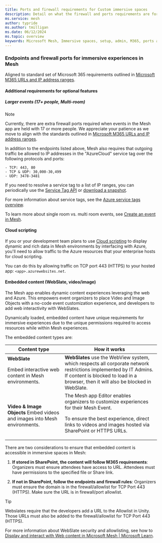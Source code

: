```yaml
---
title: Ports and firewall requirements for Custom immersive spaces
description: Detail on what the firewall and ports requirements are for custom immersive spaces accessed through the Microsoft Mesh application.
ms.service: mesh
author: typride
ms.author: tmilligan
ms.date: 06/12/2024
ms.topic: overview
keywords: Microsoft Mesh, Immersive spaces, setup, admin, M365, ports and firewall, requirements
---
```


### Endpoints and firewall ports for immersive experiences in Mesh

Aligned to standard set of Microsoft 365 requirements outlined in [Microsoft M365 URLs and IP address ranges](/microsoft-365/enterprise/urls-and-ip-address-ranges?view=o365-worldwide&preserve-view=true).

#### Additional requirements for optional features

##### Larger events (17+ people, Multi-room)

> [!NOTE]
> Currently, there are extra firewall ports required when events in the Mesh app are held with 17 or more people. We appreciate your patience as we move to align with the standards outlined in [Microsoft M365 URLs and IP address ranges](/microsoft-365/enterprise/urls-and-ip-address-ranges?view=o365-worldwide&preserve-view=true).

In addition to the endpoints listed above, Mesh also requires that outgoing traffic be allowed to IP addresses in the "AzureCloud" service tag over the following protocols and ports:

    - TCP: 443, 80
    - TCP & UDP: 30,000-30,499
    - UDP: 3478-3481

If you need to resolve a service tag to a list of IP ranges, you can periodically use the [Service Tag API](azure/virtual-network/service-tags-overview#use-the-service-tag-discovery-api&preserve-view=true) or [download a snapshot](azure/virtual-network/service-tags-overview#discover-service-tags-by-using-downloadable-json-files&preserve-view=true).

For more information about service tags, see the [Azure service tags overview](/azure/virtual-network/service-tags-overview).

To learn more about single room vs. multi room events, see [Create an event in Mesh](/mesh/events-guide/create-event-mesh-portal).

#### Cloud scripting

If you or your development team plans to use [Cloud scripting](../develop/script-your-scene-logic/cloud-scripting/cloud-scripting-basic-concepts.md) to display dynamic and rich data in Mesh environments by interfacing with Azure, you'll need to allow traffic to the Azure resources that your enterprise hosts for cloud scripting.

You can do this by allowing traffic on TCP port 443 (HTTPS) to your hosted app: `<app>.azurewebsites.net`.

#### Embedded content (WebSlate, video/image)

The Mesh app enables dynamic content experiences leveraging the web and Azure. This empowers event organizers to place Video and Image Objects with a no-code event customization experience, and developers to add web interactivity with WebSlates.

Dynamically loaded, embedded content have unique requirements for immersive experiences due to the unique permissions required to access resources while within Mesh experiences.

The embedded content types are:

|Content type  |How it works |
|---------|---------|
|**WebSlate** <p><p> Embed interactive web content in Mesh environments.     | **WebSlates** use the WebView system, which respects all corporate network restrictions implemented by IT Admins. If content is blocked to load in a browser, then it will also be blocked in WebSlate. |
| **Video & Image Objects** Embed videos and images into Mesh environments. | The Mesh app Editor enables organizers to customize experiences for their Mesh Event. <p><p>To ensure the best experience, direct links to videos and images hosted via SharePoint or HTTPS URLs.         |

There are two considerations to ensure that embedded content is accessible in immersive spaces in Mesh:

1. **If stored in SharePoint, the content will follow M365 requirements**: Organizers must ensure attendees have access to URL. Attendees must have permissions to the specified file or Share link.

1. **If not in SharePoint, follow the endpoints and firewall rules**: Organizers must ensure the domain is in the firewall/allowlist for TCP Port 443 (HTTPS). Make sure the URL is in firewall/port allowlist.  

> [!TIP]
> Webslates require that the developers add a URL to the Allowlist in Unity. Those URLs must also be added to the firewall/allowlist for TCP Port 443 (HTTPS).
> 
> For more information about WebSlate security and allowlisting, see how to [Display and interact with Web content in Microsoft Mesh | Microsoft Learn](../develop/enhance-your-environment/webcontent.md).

